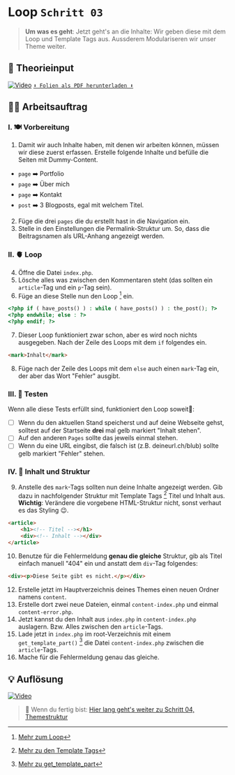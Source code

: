 # Loop `Schritt 03`
> **Um was es geht**: 
> Jetzt geht's an die Inhalte: Wir geben diese mit dem Loop und Template Tags aus.
> Aussderem Modulariseren wir unser Theme weiter.

## 🧠 Theorieinput 
[![Video](https://i3.ytimg.com/vi/z1XVoRSLTjw/maxresdefault.jpg)](https://www.youtube.com/watch?v=z1XVoRSLTjw)
[`⬇️ Folien als PDF herunterladen ⬇️`]()

## 🧑‍💻 Arbeitsauftrag

### I. 🍽️ Vorbereitung 
1. Damit wir auch Inhalte haben, mit denen wir arbeiten können, müssen wir diese zuerst erfassen. Erstelle folgende Inhalte und befülle die Seiten mit Dummy-Content.
- `page` ➡️ Portfolio
- `page` ➡️ Über mich
- `page` ➡️ Kontakt
- `post` ➡️ 3 Blogposts, egal mit welchem Titel.
2. Füge die drei `pages` die du erstellt hast in die Navigation ein.
3. Stelle in den Einstellungen die Permalink-Struktur um. So, dass die Beitragsnamen als URL-Anhang angezeigt werden. 

### II. 🫀 Loop
4. Öffne die Datei `index.php`.
5. Lösche alles was zwischen den Kommentaren steht (das sollten ein `article`-Tag und ein `p`-Tag sein).
6. Füge an diese Stelle nun den Loop [^1] ein.
```php
<?php if ( have_posts() ) : while ( have_posts() ) : the_post(); ?>
<?php endwhile; else : ?>
<?php endif; ?>
```
7. Dieser Loop funktioniert zwar schon, aber es wird noch nichts ausgegeben. Nach der Zeile des Loops mit dem `if` folgendes ein.
```html
<mark>Inhalt</mark>
```
8. Füge nach der Zeile des Loops mit dem `else` auch einen `mark`-Tag ein, der aber das Wort "Fehler" ausgibt.

### III. 🚦 Testen
Wenn alle diese Tests erfüllt sind, funktioniert den Loop soweit🎉: 
- [ ] Wenn du den aktuellen Stand speicherst und auf deine Webseite gehst, solltest auf der Startseite **drei** mal gelb markiert "Inhalt stehen".
- [ ] Auf den anderen `Pages` sollte das jeweils einmal stehen.
- [ ] Wenn du eine URL eingibst, die falsch ist (z.B. deineurl.ch/blub) sollte gelb markiert "Fehler" stehen.

### IV. 📃 Inhalt und Struktur
9. Anstelle des `mark`-Tags sollten nun deine Inhalte angezeigt werden. Gib dazu in nachfolgender Struktur mit Template Tags [^2] Titel und Inhalt aus. **Wichtig**: Verändere die vorgebene HTML-Struktur nicht, sonst verhaut es das Styling 😉.
```html
<article>
    <h1><!-- Titel --></h1>
    <div><!-- Inhalt --></div>
</article>
```
10. Benutze für die Fehlermeldung **genau die gleiche** Struktur, gib als Titel einfach manuell "404" ein und anstatt dem `div`-Tag folgendes:
```html
<div><p>Diese Seite gibt es nicht.</p></div>
```
12. Erstelle jetzt im Hauptverzeichnis deines Themes einen neuen Ordner namens `content`.
13. Erstelle dort zwei neue Dateien, einmal `content-index.php` und einmal `content-error.php`.
14. Jetzt kannst du den Inhalt aus `index.php` in `content-index.php` auslagern. Bzw. Alles zwischen den `article`-Tags. 
15. Lade jetzt in `index.php` im root-Verzeichnis mit einem `get_template_part()` [^3] die Datei `content-index.php` zwischen die `article`-Tags.
16. Mache für die Fehlermeldung genau das gleiche.

[^1]: [Mehr zum Loop](https://codex.wordpress.org/The_Loop)
[^2]: [Mehr zu den Template Tags](https://codex.wordpress.org/Template_Tags)
[^3]: [Mehr zu get_template_part](https://developer.wordpress.org/reference/functions/get_template_part/)

## 💡 Auflösung 
[![Video](https://i3.ytimg.com/vi/z1XVoRSLTjw/maxresdefault.jpg)](https://www.youtube.com/watch?v=z1XVoRSLTjw)

>  🔗 Wenn du fertig bist:
>  [Hier lang geht's weiter zu Schritt 04, Themestruktur](/04_themestruktur)